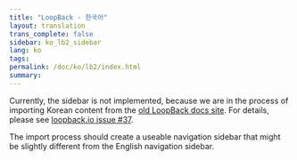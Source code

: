 ```yaml
---
title: "LoopBack - 한국어"
layout: translation
trans_complete: false
sidebar: ko_lb2_sidebar
lang: ko
tags:
permalink: /doc/ko/lb2/index.html
summary:
---
```


Currently, the sidebar is not implemented, because we are in the process of importing
Korean content from the [old LoopBack docs site](https://docs.strongloop.com/display/ko).
For details, please see [loopback.io issue #37](https://github.com/strongloop/loopback.io/issues/37).

The import process should create a useable navigation sidebar that might be slightly different from the English
navigation sidebar.
